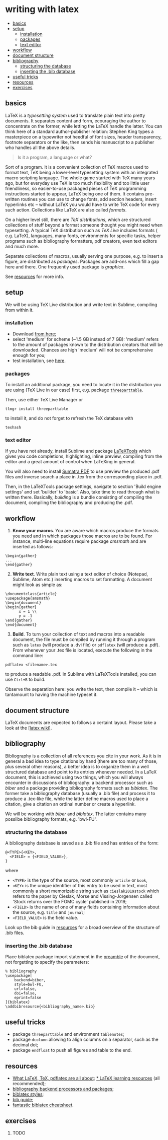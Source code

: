 # writing with latex
<!-- TOC -->

-   [basics](#basics)
-   [setup](#setup)
    -   [installation](#installation)
    -   [packages](#packages)
    -   [text editor](#text-editor)
-   [workflow](#workflow)
-   [document structure](#document-structure)
-   [bibliography](#bibliography)
    -   [structuring the database](#structuring-the-database)
    - [inserting the .bib database](#inserting-the-bib-database)
-   [useful tricks](#useful-tricks)
-   [resources](#resources)
-   [exercises](#exercises)

<!-- /TOC -->
## basics
LaTeX is a *typesetting system* used to translate plain text into pretty documents. It separates content and form, ecouraging the author to concentrate on the former, while letting the LaTeX handle the latter. You can think here of a standard author-publisher relation: Stephen King types a masterpiece on a typewriter not heedful of font sizes, header transparency, footnote separators or the like, then sends his manuscript to a publisher who handles all the above details.

> Is it a program, a language or what?

Sort of a program. It is a convenient collection of TeX macros used to format text, TeX being a lower-level typesetting system with an integrated macro scripting language. The whole game started with TeX many years ago, but for everyday use TeX is too much flexibility and too little user friendliness, so easier-to-use packaged pieces of TeX programming instructions started to appear, LaTeX being one of them. It contains pre-written routines you can use to change fonts, add section headers, insert hyperlinks etc &ndash; without LaTeX you would have to write TeX code for every such action. Collections like LaTeX are also called *formats*.

On a higher level still, there are *TeX distributions*, which are structured collections of stuff beyond a format someone thought you might need when typesetting. A typical TeX distribution such as *TeX Live* includes formats ( e.g. LaTeX), languages, many fonts, environments for specific tasks, helper programs such as bibliography formatters, pdf creators, even text editors and much more.

Separate collections of macros, usually serving one purpose, e.g. to insert a figure, are distributed as *packages*. Packages are add-ons which fill a gap here and there. One frequently used package is *graphicx*.

See [resources](#resources) for more info.

## setup
We will be using TeX Live distribution and write text in Sublime, compiling from within it.

### installation
*   Download [from here](https://www.tug.org/texlive/acquire-netinstall.html);
*   select 'medium' for scheme (~1.5 GB instead of 7 GB): 'medium' refers to the amount of packages known to the distribution creators that will be downloaded. Chances are high 'medium' will not be comprehensive enough for you;
*   test installation, see [here](https://www.tug.org/texlive/doc/texlive-en/texlive-en.html#x1-380003.5).

### packages
To install an additional package, you need to locate it in the distribution you are using (TeX Live in our case) first, e.g. package [`threeparttable`](https://ctan.org/pkg/threeparttable?lang=en).

Then, use either TeX Live Manager or
```
tlmgr install threeparttable
```
to install it, and do not forget to refresh the TeX database with
```
texhash
```

### text editor
If you have not already, install Sublime and package [LaTeXTools](https://latextools.readthedocs.io/en/latest/) which gives you code completions, highlighting, inline preview, compiling from the editor and a great amount of control when LaTeXing in general.

You will also need to install [Sumatra PDF](https://www.sumatrapdfreader.org/free-pdf-reader.html) to use preview the produced .pdf files and inverse search a place in .tex from the corresponding place in .pdf.

Then, in the LaTeXTools package settings, navigate to section 'Build engine settings' and set 'builder' to 'basic'. Also, take time to read through what is written there. Basically, *building* is a bundle consisting of compiling the document, compiling the bibliography and producing the .pdf.

## workflow
1. **Know your macros**. You are aware which macros produce the formats you need and in which packages those macros are to be found. For instance, multi-line equations require package *amsmath* and are inserted as follows:
```
\begin{gather}
...
\end{gather}
```
2.  **Write text**. Write plain text using a text editor of choice (Notepad, Sublime, Atom etc.) inserting macros to set formatting. A document might look as simple as:
```
\documentclass{article}
\usepackage{amsmath}
\begin{document}
\begin{gather}
	  x = 1 \\
	  y = -1
\end{gather}
\end{document}
```
3.  **Build**. To turn your collection of text and macros into a readable document, the file must be compiled by running it through a program such as `latex` (will produce a .dvi file) or `pdflatex` (will produce a .pdf). From whenever your .tex file is located, execute the following in the command line:
```
pdflatex <filename>.tex
```
to produce a readable .pdf. In Sublime with LaTeXTools installed, you can use `Ctrl+B` to build.

Observe the separation here: you write the text, then compile it &ndash; which is tantamount to having the machine typeset it.

## document structure
LaTeX documents are expected to follows a certaint layout. Please take a look at the [[latex wiki]](https://en.wikibooks.org/wiki/LaTeX/Document_Structure).

## bibliography
Bibliography is a collection of all references you cite in your work. As it is in general a bad idea to type citations by hand (there are too many of those, plus several other reasons), a better idea is to organize them in a well structured database and point to its entries whenever needed. In a LaTeX document, this is achieved using two things, which you will always encounter in discussions of bibliography: a backend processor such as _biber_ and a package providing bibliography formats such as _biblatex_. The former take a bibliography database (usually a .bib file) and process it to produce a .tex-like file, while the latter define macros used to place a citation, give a citation an ordinal number or create a hyperlink.

We will be working with _biber_ and _biblatex_. The latter contains many possilbe bibliography formats, e.g. 'bwl-FU'.

### structuring the database
A bibliography database is saved as a .bib file and has entries of the form:
```
@<TYPE>{<KEY>,
  <FIELD> = {<FIELD_VALUE>},
}
```
where
*   `<TYPE>` is the type of the source, most commonly `article` or `book`,
*   `<KEY>` is the unique identifier of this entry to be used in text, most commonly a short memorizable string such as `cieslak2019stock` which refers to the paper by Cieslak, Morse and Vissing-Jorgensen called 'Stock returns over the FOMC cycle' published in 2019;
*   `<FIELD>` is the name of one of many fields containing information about the source, e.g. `title` and `journal`;
*   `<FIELD_VALUE>` is the field value.

Look up the bib guide in [resources](/resources) for a broad overview of the structure of .bib files.

### inserting the .bib database
Place biblatex package import statement in the [preamble](https://en.wikibooks.org/wiki/LaTeX/Document_Structure) of the document, not forgetting to specify the parameters:
```
% bibliography
\usepackage[
    backend=biber,
    style=bwl-FU,
    url=false,
    doi=false,
    eprint=false
]{biblatex}
\addbibresource{<bibliography_name>.bib}
```

## useful tricks
* package `threeparttable` and environment `tablenotes`;
* package `dcolumn` allowing to align columns on a separator, such as the decimal dot;
* package `endfloat` to push all figures and table to the end.

## resources
* [What LaTeX, TeX, pdflatex are all about](https://www.texfaq.org/FAQ-texthings);
[* LaTeX learning resources](http://www.tug.org/begin.html) (all recommended);
* [bibliography backend processors and packages](https://tex.stackexchange.com/questions/25701/bibtex-vs-biber-and-biblatex-vs-natbib);
* [biblatex styles](https://tex.stackexchange.com/a/325099/218467);
* [bib guide](https://www.economics.utoronto.ca/osborne/latex/BIBTEX.HTM);
* [fantastic biblatex cheatsheet](http://tug.ctan.org/info/biblatex-cheatsheet/biblatex-cheatsheet.pdf).

## exercises
1.   TODO

